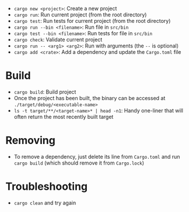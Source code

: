 - `cargo new <project>`: Create a new project
- `cargo run`: Run current project (from the root directory)
- `cargo test`: Run tests for current project (from the root directory)
- `cargo run --bin <filename>`: Run file in `src/bin`
- `cargo test --bin <filename>`: Run tests for file in `src/bin`
- `cargo check`: Validate current project
- `cargo run -- <arg1> <arg2>`: Run with arguments (the `--` is optional)
- `cargo add <crate>`: Add a dependency and update the `Cargo.toml` file

# Build

- `cargo build`: Build project
- Once the project has been built, the binary can be accessed at `./target/debug/<executable-name>`
- `ls -t target/**/<target-name>* | head -n1`: Handy one-liner that will often return the most recently built target

# Removing

- To remove a dependency, just delete its line from `Cargo.toml` and run `cargo build` (which should remove it from `Cargo.lock`)

# Troubleshooting

- `cargo clean` and try again

